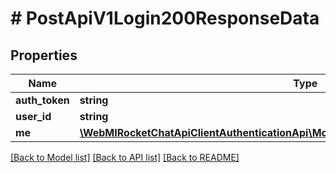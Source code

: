 # # PostApiV1Login200ResponseData

## Properties

Name | Type | Description | Notes
------------ | ------------- | ------------- | -------------
**auth_token** | **string** |  | [optional]
**user_id** | **string** |  | [optional]
**me** | [**\WebMIRocketChatApiClientAuthenticationApi\Model\PostApiV1Login200ResponseDataMe**](PostApiV1Login200ResponseDataMe.md) |  | [optional]

[[Back to Model list]](../../README.md#models) [[Back to API list]](../../README.md#endpoints) [[Back to README]](../../README.md)
